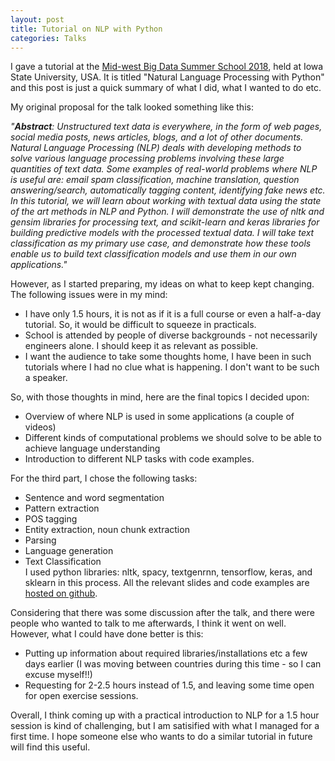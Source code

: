 ```yaml
---
layout: post
title: Tutorial on NLP with Python
categories: Talks
---
```


I gave a tutorial at the [Mid-west Big Data Summer School 2018](http://mbds.cs.iastate.edu/2018/), held at Iowa State University, USA. It is titled "Natural Language Processing with Python" and this post is just a quick summary of what I did, what I wanted to do etc. 

My original proposal for the talk looked something like this:

*"**Abstract**: Unstructured text data is everywhere, in the form of web pages, social media posts, news articles, blogs, and a lot of other documents. Natural Language Processing (NLP) deals with developing methods to solve various language processing problems involving these large  quantities of text data. Some examples of real-world problems where NLP is useful are: email spam classification, machine translation, question answering/search, automatically tagging content, identifying fake news etc. In this tutorial, we will learn about working with textual data using the state of the art methods in NLP and Python.  I will demonstrate the use of nltk and gensim libraries for processing text, and scikit-learn and keras libraries for building predictive models with the processed textual data. I will take text classification as my primary use case, and demonstrate how these tools enable us to build text classification models and use them in our own applications."*

However, as I started preparing, my ideas on what to keep kept changing. The following issues were in my mind:
- I have only 1.5 hours, it is not as if it is a full course or even a half-a-day tutorial. So, it would be difficult to squeeze in practicals.
- School is attended by people of diverse backgrounds - not necessarily engineers alone. I should keep it as relevant as possible. 
- I want the audience to take some thoughts home, I have been in such tutorials where I had no clue what is happening. I don't want to be such a speaker.

So, with those thoughts in mind, here are the final topics I decided upon:
- Overview of where NLP is used in some applications (a couple of videos)
- Different kinds of computational problems we should solve to be able to achieve language understanding
- Introduction to different NLP tasks with code examples.

For the third part, I chose the following tasks:
- Sentence and word segmentation
- Pattern extraction
- POS tagging
- Entity extraction, noun chunk extraction
- Parsing
- Language generation
- Text Classification   
I used python libraries: nltk, spacy, textgenrnn, tensorflow, keras, and sklearn in this process. All the relevant slides and code examples are [hosted on github](https://github.com/nishkalavallabhi/MBDS2018-NLPTutorial).

Considering that there was some discussion after the talk, and there were people who wanted to talk to me afterwards, I think it went on well. However, what I could have done better is this:
- Putting up information about required libraries/installations etc a few days earlier (I was moving between countries during this time - so I can excuse myself!!)
- Requesting for 2-2.5 hours instead of 1.5, and leaving some time open for open exercise sessions.  

Overall, I think coming up with a practical introduction to NLP for a 1.5 hour session is kind of challenging, but I am satisified with what I managed for a first time. I hope someone else who wants to do a similar tutorial in future will find this useful. 



